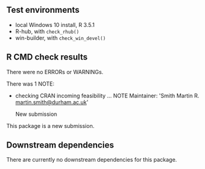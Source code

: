 ## Test environments
* local Windows 10 install, R 3.5.1
* R-hub, with `check_rhub()`
* win-builder, with `check_win_devel()`

## R CMD check results
There were no ERRORs or WARNINGs.

There was 1 NOTE:

* checking CRAN incoming feasibility ... NOTE
  Maintainer: 'Smith Martin R. <martin.smith@durham.ac.uk>'
  
  New submission
  
This package is a new submission.

## Downstream dependencies
There are currently no downstream dependencies for this package.
